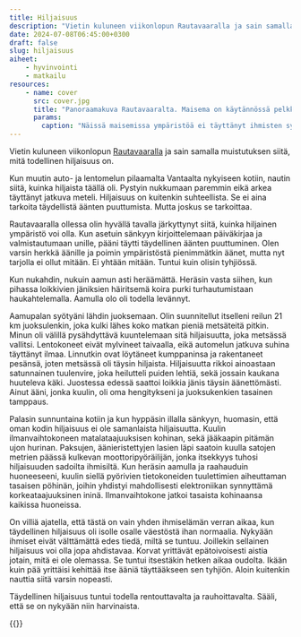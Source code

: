 ```yaml
---
title: Hiljaisuus
description: "Vietin kuluneen viikonlopun Rautavaaralla ja sain samalla muistutuksen siitä, mitä todellinen hiljaisuus on."
date: 2024-07-08T06:45:00+0300
draft: false
slug: hiljaisuus
aiheet:
    - hyvinvointi
    - matkailu
resources:
    - name: cover
      src: cover.jpg
      title: "Panoraamakuva Rautavaaralta. Maisema on käytännössä pelkkää metsää niin pitkälle kun silmä kantaa. Jossain kaukaisuudessa näkyy jokunen yksittäinen järvi. Kuvan etualalla näkyy kallio, jonka päältä kuva on otettu. Vaaleiden kumpupilvien välistä kajastaa sininen taivas."
      params:
        caption: "Näissä maisemissa ympäristöä ei täyttänyt ihmisten synnyttämän äänet. Se oli varattu hiljaisuudelle, jonka ainoastaan luonto sai rikkoa."
---
```

Vietin kuluneen viikonlopun [Rautavaaralla](https://www.openstreetmap.org/#map=13/63.4949/28.3020) ja sain samalla muistutuksen siitä, mitä todellinen hiljaisuus on.

<!--more-->

Kun muutin auto- ja lentomelun pilaamalta Vantaalta nykyiseen kotiin, nautin siitä, kuinka hiljaista täällä oli. Pystyin nukkumaan paremmin eikä arkea täyttänyt jatkuva meteli. Hiljaisuus on kuitenkin suhteellista. Se ei aina tarkoita täydellistä äänten puuttumista. Mutta joskus se tarkoittaa.

Rautavaaralla ollessa olin hyvällä tavalla järkyttynyt siitä, kuinka hiljainen ympäristö voi olla. Kun asetuin sänkyyn kirjoittelemaan päiväkirjaa ja valmistautumaan unille, pääni täytti täydellinen äänten puuttuminen. Olen varsin herkkä äänille ja poimin ympäristöstä pienimmätkin äänet, mutta nyt tarjolla ei ollut mitään. Ei yhtään mitään. Tuntui kuin olisin tyhjiössä.

Kun nukahdin, nukuin aamun asti heräämättä. Heräsin vasta siihen, kun pihassa loikkivien jäniksien häiritsemä koira purki turhautumistaan haukahtelemalla. Aamulla olo oli todella levännyt.

Aamupalan syötyäni lähdin juoksemaan. Olin suunnitellut itselleni reilun 21 km juoksulenkin, joka kulki lähes koko matkan pieniä metsäteitä pitkin. Minun oli välillä pysähdyttävä kuuntelemaan sitä hiljaisuutta, joka metsässä vallitsi. Lentokoneet eivät mylvineet taivaalla, eikä automelun jatkuva suhina täyttänyt ilmaa. Linnutkin ovat löytäneet kumppaninsa ja rakentaneet pesänsä, joten metsässä oli täysin hiljaista. Hiljaisuutta rikkoi ainoastaan satunnainen tuulenvire, joka heilutteli puiden lehtiä, sekä jossain kaukana huuteleva käki. Juostessa edessä saattoi loikkia jänis täysin äänettömästi. Ainut ääni, jonka kuulin, oli oma hengitykseni ja juoksukenkien tasainen tamppaus.

Palasin sunnuntaina kotiin ja kun hyppäsin illalla sänkyyn, huomasin, että oman kodin hiljaisuus ei ole samanlaista hiljaisuutta. Kuulin ilmanvaihtokoneen matalataajuuksisen kohinan, sekä jääkaapin pitämän ujon hurinan. Paksujen, äänieristettyjen lasien läpi saatoin kuulla satojen metrien päässä kulkevan moottoripyöräilijän, jonka itsekkyys tuhosi hiljaisuuden sadoilta ihmisiltä. Kun heräsin aamulla ja raahauduin huoneeseeni, kuulin siellä pyörivien tietokoneiden tuulettimien aiheuttaman tasaisen pöhinän, joihin yhdistyi mahdollisesti elektroniikan synnyttämä korkeataajuuksinen ininä. Ilmanvaihtokone jatkoi tasaista kohinaansa kaikissa huoneissa.

On villiä ajatella, että tästä on vain yhden ihmiselämän verran aikaa, kun täydellinen hiljaisuus oli isolle osalle väestöstä ihan normaalia. Nykyään ihmiset eivät välttämättä edes tiedä, miltä se tuntuu. Joillekin sellainen hiljaisuus voi olla jopa ahdistavaa. Korvat yrittävät epätoivoisesti aistia jotain, mitä ei ole olemassa. Se tuntui itsestäkin hetken aikaa oudolta. Ikään kuin pää yrittäisi kehittää itse ääniä täyttääkseen sen tyhjiön. Aloin kuitenkin nauttia siitä varsin nopeasti.

Täydellinen hiljaisuus tuntui todella rentouttavalta ja rauhoittavalta. Sääli, että se on nykyään niin harvinaista.

{{<cover>}}

